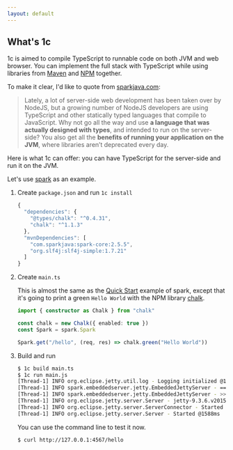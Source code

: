 ```yaml
---
layout: default
---
```


## What's 1c

1c is aimed to compile TypeScript to runnable code on both JVM and web browser. You can implement the full stack with TypeScript while using libraries from [Maven](https://maven.apache.org/) and [NPM](https://www.npmjs.com/) together.

To make it clear, I'd like to quote from [sparkjava.com](http://sparkjava.com/):

> Lately, a lot of server-side web development has been taken over by NodeJS, but a growing number of NodeJS developers are using TypeScript and other statically typed languages that compile to JavaScript. Why not go all the way and use **a language that was actually designed with types**, and intended to run on the server-side? You also get all the **benefits of running your application on the JVM**, where libraries aren’t deprecated every day.

Here is what 1c can offer: you can have TypeScript for the server-side and run it on the JVM.

Let's use [spark](http://sparkjava.com/) as an example.

1. Create `package.json` and run `1c install`

    ```typescript
    {
      "dependencies": {
        "@types/chalk": "^0.4.31",
        "chalk": "^1.1.3"
      },
      "mvnDependencies": [
        "com.sparkjava:spark-core:2.5.5",
        "org.slf4j:slf4j-simple:1.7.21"
      ]
    }
    ```

2. Create `main.ts`

    This is almost the same as the [Quick Start](http://sparkjava.com/) example of spark, except that it's going to print a green `Hello World` with the NPM library [chalk](https://www.npmjs.com/package/chalk).

    ```typescript
    import { constructor as Chalk } from "chalk"

    const chalk = new Chalk({ enabled: true })
    const Spark = spark.Spark

    Spark.get("/hello", (req, res) => chalk.green("Hello World"))
    ```

3. Build and run

    ``` bash
    $ 1c build main.ts
    $ 1c run main.js
    [Thread-1] INFO org.eclipse.jetty.util.log - Logging initialized @1435ms
    [Thread-1] INFO spark.embeddedserver.jetty.EmbeddedJettyServer - == Spark has ignited ...
    [Thread-1] INFO spark.embeddedserver.jetty.EmbeddedJettyServer - >> Listening on 0.0.0.0:4567
    [Thread-1] INFO org.eclipse.jetty.server.Server - jetty-9.3.6.v20151106
    [Thread-1] INFO org.eclipse.jetty.server.ServerConnector - Started ServerConnector@78ce693d
    [Thread-1] INFO org.eclipse.jetty.server.Server - Started @1588ms
    ```

    You can use the command line to test it now.

    ```
    $ curl http://127.0.0.1:4567/hello
    ```
